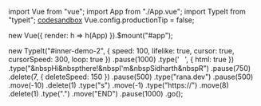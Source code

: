 import Vue from "vue";
import App from "./App.vue";
import TypeIt from "typeit";
[codesandbox](https://codesandbox.io/s/readme-introgif-9fjo5)
Vue.config.productionTip = false;

new Vue({
  render: h => h(App)
}).$mount("#app");

new TypeIt("#inner-demo-2", {
  speed: 100,
  lifelike: true,
  cursor: true,
  cursorSpeed: 300,
  loop: true
})
  .pause(1000)
  .type('<span style="font-family: Segoe UI Emoji">👋</span>', {
    html: true
  })
  .type("&nbspHi&nbspthere!&nbspI'm&nbspSidharth&nbspR")
  .pause(750)
  .delete(7, { deleteSpeed: 150 })
  .pause(500)
  .type("rana.dev")
  .pause(500)
  .move(-10)
  .delete(1)
  .type("s")
  .move(-1)
  .type("https://")
  .move(8)
  .delete(1)
  .type(".")
  .move("END")
  .pause(1000)
  .go();
